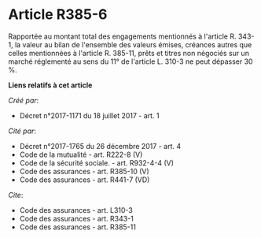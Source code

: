 # Article R385-6

Rapportée au montant total des engagements mentionnés à l'article R. 343-1, la valeur au bilan de l'ensemble des valeurs
émises, créances autres que celles mentionnées à l'article R. 385-11, prêts et titres non négociés sur un marché réglementé
au sens du 11° de l'article L. 310-3 ne peut dépasser 30 %.

**Liens relatifs à cet article**

_Créé par_:

  - Décret n°2017-1171 du 18 juillet 2017 - art. 1

_Cité par_:

  - Décret n°2017-1765 du 26 décembre 2017 - art. 4
  - Code de la mutualité - art. R222-8 (V)
  - Code de la sécurité sociale. - art. R932-4-4 (V)
  - Code des assurances - art. R385-10 (V)
  - Code des assurances - art. R441-7 (VD)

_Cite_:

  - Code des assurances - art. L310-3
  - Code des assurances - art. R343-1
  - Code des assurances - art. R385-11
